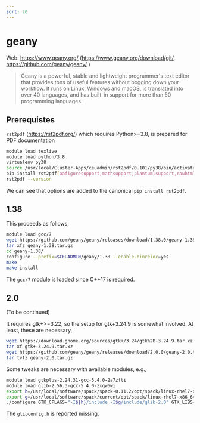 ```yaml
---
sort: 20
---
```


# geany

Web: <https://www.geany.org/> (<https://www.geany.org/download/git/>, <https://github.com/geany/geany/> )

> Geany is a powerful, stable and lightweight programmer's text editor that provides tons of useful features without bogging down your workflow. It runs on Linux, Windows and macOS, is translated into over 40 languages, and has built-in support for more than 50 programming languages.

## Prerequistes

`rst2pdf` (<https://rst2pdf.org/>) which requires Python>=3.8, is prepared for PDF documentation

```bash
module load texlive
module load python/3.8
virtualenv py38
source /usr/local/Cluster-Apps/ceuadmin/rst2pdf/0.101/py38/bin/activate
pip install rst2pdf[aafiguresupport,mathsupport,plantumlsupport,rawhtmlsupport,sphinx,svgsupport]
rst2pdf --version
```

We can see that options are added to the canonical `pip install rst2pdf`.

## 1.38

This proceeds as follows,

```bash
module load gcc/7
wget https://github.com/geany/geany/releases/download/1.38.0/geany-1.38.tar.gz
tar xfz geany-1.38.tar.gz
cd geany-1.38/
configure --prefix=$CEUADMIN/geany/1.38 --enable-binreloc=yes
make
make install
```

The `gcc/7` module is loaded since C++17 is required.

## 2.0

(To be continued)

It requires gtk+>=3.22, so the setup for gtk+3.24.9 is somewhat involved. At least, these are necessary,

```bash
wget https://download.gnome.org/sources/gtk+/3.24/gtk%2B-3.24.9.tar.xz
tar xf gtk+-3.24.9.tar.xz
wget https://github.com/geany/geany/releases/download/2.0.0/geany-2.0.tar.gz
tar tvfz geany-2.0.tar.gz
```

Some tweaks are necessary with available modules, e.g.,

```bash
module load gtkplus-2.24.31-gcc-5.4.0-2a7zfti
module load glib-2.56.3-gcc-5.4.0-zxgw6wi
export h=/usr/local/software/spack/spack-0.11.2/opt/spack/linux-rhel7-x86_64/gcc-5.4.0/gtkplus-2.24.31-2a7zfti5vy55wwliac2v5bnwybhsfs4a/
export g=/usr/local/software/spack/current/opt/spack/linux-rhel7-x86_64/gcc-5.4.0/glib-2.56.3-zxgw6wiqrgcsdub5iknairidnjfopchs
./configure GTK_CFLAGS="-I${h}/include -I$g/include/glib-2.0" GTK_LIBS="-L${h}/lib -lgtk-x11-2.0"
```

The `glibconfig.h` is reported missing.
